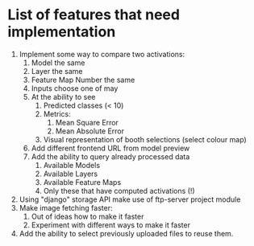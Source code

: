 # List of features that need implementation
1. Implement some way to compare two activations:
	1. Model the same
	2. Layer the same
	3. Feature Map Number the same
	4. Inputs choose one of may
	5. At the ability to see
		1. Predicted classes (< 10)
		2. Metrics:
			1. Mean Square Error
			2. Mean Absolute Error
		3. Visual representation of booth selections (select colour map)
	6. Add different frontend URL from model preview
	7. Add the ability to query already processed data
		1. Available Models
		2. Available Layers
		3. Available Feature Maps
		4. Only these that have computed activations (!)
2. Using "django" storage API make use of ftp-server project module
3. Make image fetching faster:
	1. Out of ideas how to make it faster
	2. Experiment with different ways to make it faster
4. Add the ability to select previously uploaded files to reuse them.